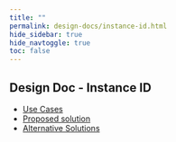 ```yaml
---
title: ""
permalink: design-docs/instance-id.html
hide_sidebar: true
hide_navtoggle: true
toc: false
---
```


## Design Doc - Instance ID

* [Use Cases](/design-docs/instance-id-use-cases.md)
* [Proposed solution](/design-docs/instance-id-solution.md)
* [Alternative Solutions](/design-docs/instance-id-alternative-solution.md)
